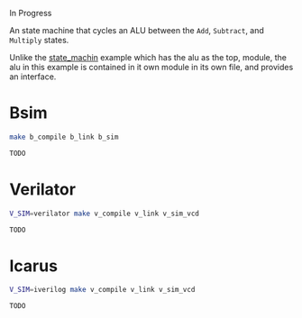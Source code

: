 In Progress

An state machine that cycles an ALU between the ``Add``, ``Subtract``, and ``Multiply`` states.

Unlike the [state_machin](../state_machine/) example which has the alu as the top,
module, the alu in this example is contained in it own module in its own file, and
provides an interface.

# Bsim
```bash
make b_compile b_link b_sim

TODO
```

# Verilator

```bash
V_SIM=verilator make v_compile v_link v_sim_vcd

TODO
```

# Icarus
```bash
V_SIM=iverilog make v_compile v_link v_sim_vcd

TODO
```